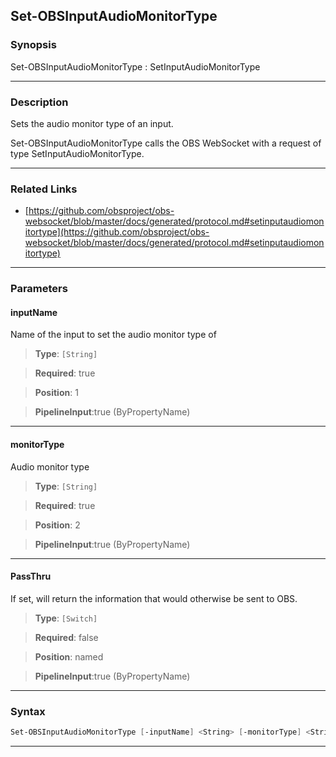 Set-OBSInputAudioMonitorType
----------------------------
### Synopsis
Set-OBSInputAudioMonitorType : SetInputAudioMonitorType

---
### Description

Sets the audio monitor type of an input.


Set-OBSInputAudioMonitorType calls the OBS WebSocket with a request of type SetInputAudioMonitorType.

---
### Related Links
* [https://github.com/obsproject/obs-websocket/blob/master/docs/generated/protocol.md#setinputaudiomonitortype](https://github.com/obsproject/obs-websocket/blob/master/docs/generated/protocol.md#setinputaudiomonitortype)



---
### Parameters
#### **inputName**

Name of the input to set the audio monitor type of



> **Type**: ```[String]```

> **Required**: true

> **Position**: 1

> **PipelineInput**:true (ByPropertyName)



---
#### **monitorType**

Audio monitor type



> **Type**: ```[String]```

> **Required**: true

> **Position**: 2

> **PipelineInput**:true (ByPropertyName)



---
#### **PassThru**

If set, will return the information that would otherwise be sent to OBS.



> **Type**: ```[Switch]```

> **Required**: false

> **Position**: named

> **PipelineInput**:true (ByPropertyName)



---
### Syntax
```PowerShell
Set-OBSInputAudioMonitorType [-inputName] <String> [-monitorType] <String> [-PassThru] [<CommonParameters>]
```
---
